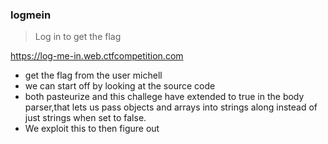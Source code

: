 ### logmein

>Log in to get the flag

https://log-me-in.web.ctfcompetition.com


- get the flag from the user michell
- we can start off by looking at the source code
- both pasteurize and this challege have extended to true in the body parser,that lets us pass objects and arrays into strings along instead of just strings when set to false.
- We exploit this to then figure out 
